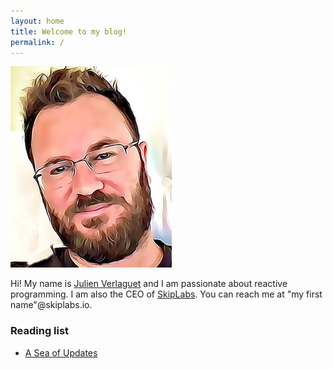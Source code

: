 ```yaml
---
layout: home
title: Welcome to my blog!
permalink: /
---
```


![Self cartoon](./img/selfcartoon.jpg)

Hi! My name is [Julien
Verlaguet](https://www.linkedin.com/in/julien-verlaguet-b5710a20/) and
I am passionate about reactive programming. I am also the CEO of
[SkipLabs](https://skiplabs.io/). You can reach me at "my first
name"@skiplabs.io.

### Reading list
- [A Sea of Updates](./reactive%20programming/2023-07-01-a_sea_of_updates.html)
